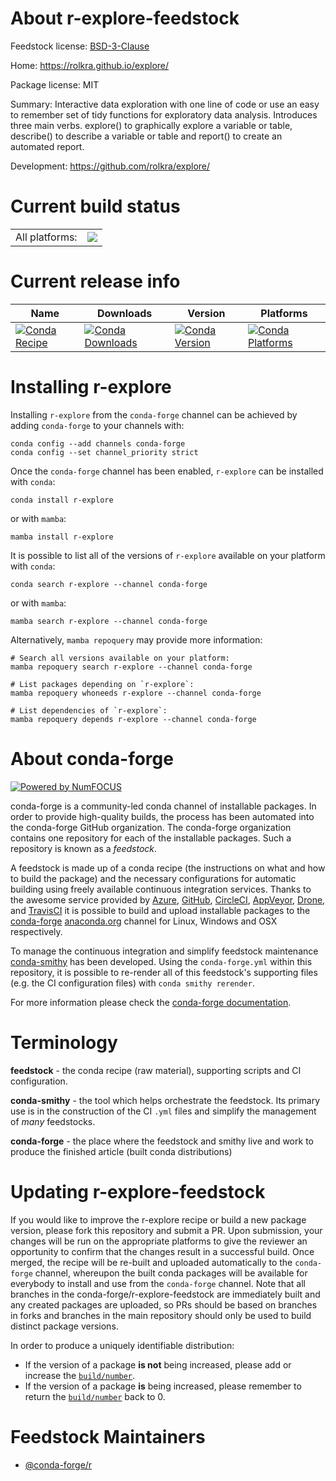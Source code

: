 About r-explore-feedstock
=========================

Feedstock license: [BSD-3-Clause](https://github.com/conda-forge/r-explore-feedstock/blob/main/LICENSE.txt)

Home: https://rolkra.github.io/explore/

Package license: MIT

Summary: Interactive data exploration with one line of code or use an easy to remember set of tidy functions for exploratory data analysis. Introduces three main verbs. explore() to graphically explore a variable or table, describe() to describe a variable or table and report() to create an automated report.

Development: https://github.com/rolkra/explore/

Current build status
====================


<table><tr><td>All platforms:</td>
    <td>
      <a href="https://dev.azure.com/conda-forge/feedstock-builds/_build/latest?definitionId=17469&branchName=main">
        <img src="https://dev.azure.com/conda-forge/feedstock-builds/_apis/build/status/r-explore-feedstock?branchName=main">
      </a>
    </td>
  </tr>
</table>

Current release info
====================

| Name | Downloads | Version | Platforms |
| --- | --- | --- | --- |
| [![Conda Recipe](https://img.shields.io/badge/recipe-r--explore-green.svg)](https://anaconda.org/conda-forge/r-explore) | [![Conda Downloads](https://img.shields.io/conda/dn/conda-forge/r-explore.svg)](https://anaconda.org/conda-forge/r-explore) | [![Conda Version](https://img.shields.io/conda/vn/conda-forge/r-explore.svg)](https://anaconda.org/conda-forge/r-explore) | [![Conda Platforms](https://img.shields.io/conda/pn/conda-forge/r-explore.svg)](https://anaconda.org/conda-forge/r-explore) |

Installing r-explore
====================

Installing `r-explore` from the `conda-forge` channel can be achieved by adding `conda-forge` to your channels with:

```
conda config --add channels conda-forge
conda config --set channel_priority strict
```

Once the `conda-forge` channel has been enabled, `r-explore` can be installed with `conda`:

```
conda install r-explore
```

or with `mamba`:

```
mamba install r-explore
```

It is possible to list all of the versions of `r-explore` available on your platform with `conda`:

```
conda search r-explore --channel conda-forge
```

or with `mamba`:

```
mamba search r-explore --channel conda-forge
```

Alternatively, `mamba repoquery` may provide more information:

```
# Search all versions available on your platform:
mamba repoquery search r-explore --channel conda-forge

# List packages depending on `r-explore`:
mamba repoquery whoneeds r-explore --channel conda-forge

# List dependencies of `r-explore`:
mamba repoquery depends r-explore --channel conda-forge
```


About conda-forge
=================

[![Powered by
NumFOCUS](https://img.shields.io/badge/powered%20by-NumFOCUS-orange.svg?style=flat&colorA=E1523D&colorB=007D8A)](https://numfocus.org)

conda-forge is a community-led conda channel of installable packages.
In order to provide high-quality builds, the process has been automated into the
conda-forge GitHub organization. The conda-forge organization contains one repository
for each of the installable packages. Such a repository is known as a *feedstock*.

A feedstock is made up of a conda recipe (the instructions on what and how to build
the package) and the necessary configurations for automatic building using freely
available continuous integration services. Thanks to the awesome service provided by
[Azure](https://azure.microsoft.com/en-us/services/devops/), [GitHub](https://github.com/),
[CircleCI](https://circleci.com/), [AppVeyor](https://www.appveyor.com/),
[Drone](https://cloud.drone.io/welcome), and [TravisCI](https://travis-ci.com/)
it is possible to build and upload installable packages to the
[conda-forge](https://anaconda.org/conda-forge) [anaconda.org](https://anaconda.org/)
channel for Linux, Windows and OSX respectively.

To manage the continuous integration and simplify feedstock maintenance
[conda-smithy](https://github.com/conda-forge/conda-smithy) has been developed.
Using the ``conda-forge.yml`` within this repository, it is possible to re-render all of
this feedstock's supporting files (e.g. the CI configuration files) with ``conda smithy rerender``.

For more information please check the [conda-forge documentation](https://conda-forge.org/docs/).

Terminology
===========

**feedstock** - the conda recipe (raw material), supporting scripts and CI configuration.

**conda-smithy** - the tool which helps orchestrate the feedstock.
                   Its primary use is in the construction of the CI ``.yml`` files
                   and simplify the management of *many* feedstocks.

**conda-forge** - the place where the feedstock and smithy live and work to
                  produce the finished article (built conda distributions)


Updating r-explore-feedstock
============================

If you would like to improve the r-explore recipe or build a new
package version, please fork this repository and submit a PR. Upon submission,
your changes will be run on the appropriate platforms to give the reviewer an
opportunity to confirm that the changes result in a successful build. Once
merged, the recipe will be re-built and uploaded automatically to the
`conda-forge` channel, whereupon the built conda packages will be available for
everybody to install and use from the `conda-forge` channel.
Note that all branches in the conda-forge/r-explore-feedstock are
immediately built and any created packages are uploaded, so PRs should be based
on branches in forks and branches in the main repository should only be used to
build distinct package versions.

In order to produce a uniquely identifiable distribution:
 * If the version of a package **is not** being increased, please add or increase
   the [``build/number``](https://docs.conda.io/projects/conda-build/en/latest/resources/define-metadata.html#build-number-and-string).
 * If the version of a package **is** being increased, please remember to return
   the [``build/number``](https://docs.conda.io/projects/conda-build/en/latest/resources/define-metadata.html#build-number-and-string)
   back to 0.

Feedstock Maintainers
=====================

* [@conda-forge/r](https://github.com/orgs/conda-forge/teams/r/)


